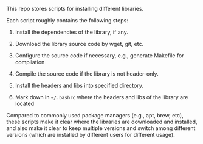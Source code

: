 This repo stores scripts for installing different libraries.

Each script roughly contains the following steps:

1. Install the dependencies of the library, if any.

2. Download the library source code by wget, git, etc.

3. Configure the source code if necessary, e.g., generate Makefile for compilation

4. Compile the source code if the library is not header-only.

5. Install the headers and libs into specified directory.

6. Mark down in `~/.bashrc` where the headers and libs of the library are located

Compared to commonly used package managers (e.g., apt, brew, etc), these scripts make it clear
where the libraries are downloaded and installed, and also make it clear to keep multiple versions
and switch among different versions (which are installed by different users for different usage).
